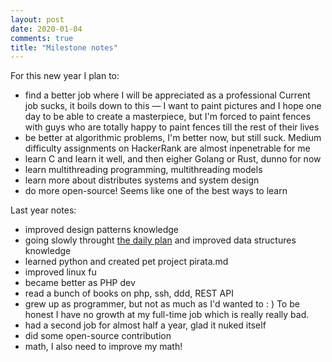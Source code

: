 ```yaml
---
layout: post
date: 2020-01-04
comments: true
title: "Milestone notes"
---
```


For this new year I plan to:
 - find a better job where I will be appreciated as a professional
 Current job sucks, it boils down to this — I want to paint pictures and I hope one day to be able to create a masterpiece, but I'm forced to paint fences with guys who are totally happy to paint fences till the rest of their lives
 - be better at algorithmic problems, I'm better now, but still suck. Medium difficulty assignments on HackerRank are almost inpenetrable for me
 - learn C and learn it well, and then eigher Golang or Rust, dunno for now
 - learn multithreading programming, multithreading models
 - learn more about distributes systems and system design
 - do more open-source! Seems like one of the best ways to learn


Last year notes:
 - improved design patterns knowledge
 - going slowly throught [the daily plan](https://github.com/jwasham/coding-interview-university#the-daily-plan) and improved data structures knowledge
 - learned python and created pet project pirata.md  
 - improved linux fu
 - became better as PHP dev
 - read a bunch of books on php, ssh, ddd, REST API
 - grew up as programmer, but not as much as I'd wanted to : ) To be honest I have no growth at my full-time job which is really really bad.
 - had a second job for almost half a year, glad it nuked itself 
 - did some open-source contribution
 - math, I also need to improve my math!
